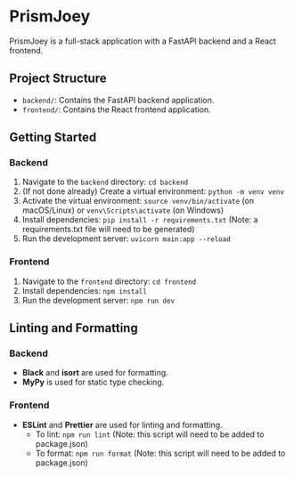 # PrismJoey

PrismJoey is a full-stack application with a FastAPI backend and a React frontend.

## Project Structure

- `backend/`: Contains the FastAPI backend application.
- `frontend/`: Contains the React frontend application.

## Getting Started

### Backend

1. Navigate to the `backend` directory: `cd backend`
2. (If not done already) Create a virtual environment: `python -m venv venv`
3. Activate the virtual environment: `source venv/bin/activate` (on macOS/Linux) or `venv\Scripts\activate` (on Windows)
4. Install dependencies: `pip install -r requirements.txt` (Note: a requirements.txt file will need to be generated)
5. Run the development server: `uvicorn main:app --reload`

### Frontend

1. Navigate to the `frontend` directory: `cd frontend`
2. Install dependencies: `npm install`
3. Run the development server: `npm run dev`

## Linting and Formatting

### Backend

- **Black** and **isort** are used for formatting.
- **MyPy** is used for static type checking.

### Frontend

- **ESLint** and **Prettier** are used for linting and formatting.
  - To lint: `npm run lint` (Note: this script will need to be added to package.json)
  - To format: `npm run format` (Note: this script will need to be added to package.json)
